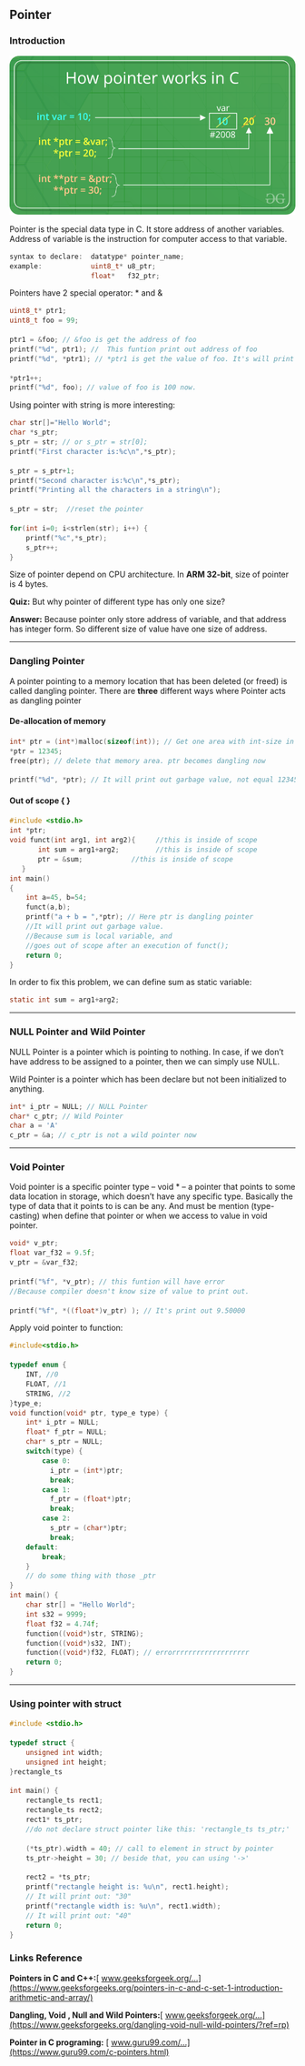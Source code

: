 ## Pointer

### Introduction

<img src="./assets/images/2_1.png" style="zoom: 67%;" />

Pointer is the special data type in C. It store address of another variables.  Address of variable is the instruction for computer access to that variable. 

```c
syntax to declare:  datatype* pointer_name;
example:            uint8_t* u8_ptr;
					float*   f32_ptr;
```

Pointers have 2 special operator: * and &

```c
uint8_t* ptr1;
uint8_t foo = 99;

ptr1 = &foo; // &foo is get the address of foo
printf("%d", ptr1); //  This funtion print out address of foo
printf("%d", *ptr1); // *ptr1 is get the value of foo. It's will print out "99"

*ptr1++;
printf("%d", foo); // value of foo is 100 now.
```

Using pointer with string is more interesting:

```c
char str[]="Hello World";
char *s_ptr;
s_ptr = str; // or s_ptr = str[0];
printf("First character is:%c\n",*s_ptr);

s_ptr = s_ptr+1;
printf("Second character is:%c\n",*s_ptr);
printf("Printing all the characters in a string\n");

s_ptr = str;  //reset the pointer

for(int i=0; i<strlen(str); i++) {
	printf("%c",*s_ptr);
	s_ptr++;
}
```

Size of pointer depend on CPU architecture. In **ARM 32-bit**, size of pointer is 4 bytes. 

**Quiz:** But why pointer of different type has only one size?

**Answer:** Because pointer only store address of variable, and that address has integer form. So different size of value have one size of address. 

---

### Dangling Pointer

A pointer pointing to a memory location that has been deleted (or freed) is called dangling pointer. There are **three** different ways where Pointer acts as dangling pointer

#### De-allocation of memory

```c
int* ptr = (int*)malloc(sizeof(int)); // Get one area with int-size in heap memory. 									//And save that address to ptr
*ptr = 12345;
free(ptr); // delete that memory area. ptr becomes dangling now

printf("%d", *ptr); // It will print out garbage value, not equal 12345.

```

#### Out of scope { }

```c
#include <stdio.h>
int *ptr;
void funct(int arg1, int arg2){     //this is inside of scope
       int sum = arg1+arg2;         //this is inside of scope
       ptr = &sum;            //this is inside of scope
   } 
int main()
{
    int a=45, b=54;
    funct(a,b);
    printf("a + b = ",*ptr); // Here ptr is dangling pointer
    //It will print out garbage value.
    //Because sum is local variable, and 
    //goes out of scope after an execution of funct();
    return 0;
}
```

In order to fix this problem, we can define sum as static variable: 

```c
static int sum = arg1+arg2;
```

---

### NULL Pointer and Wild Pointer

NULL Pointer is a pointer which is pointing to nothing. In case, if we don’t have address to be assigned to a pointer, then we can simply use NULL.

Wild Pointer is a pointer which has been declare but not been initialized to anything.

```c
int* i_ptr = NULL; // NULL Pointer
char* c_ptr; // Wild Pointer
char a = 'A'
c_ptr = &a; // c_ptr is not a wild pointer now
```

---

### Void Pointer

Void pointer is a specific pointer type – void * – a pointer that points to some data location in storage, which doesn’t have any specific type. Basically the type of data that it points to is can be any. And must be mention (type-casting) when define that pointer or when we access to value in void pointer. 

```c
void* v_ptr;
float var_f32 = 9.5f;
v_ptr = &var_f32;

printf("%f", *v_ptr); // this funtion will have error
//Because compiler doesn't know size of value to print out.

printf("%f", *((float*)v_ptr) ); // It's print out 9.50000
```

Apply void pointer to function:

```c
#include<stdio.h>

typedef enum {
    INT, //0
    FLOAT, //1
    STRING, //2
}type_e;
void function(void* ptr, type_e type) {
    int* i_ptr = NULL;
    float* f_ptr = NULL;
    char* s_ptr = NULL;
    switch(type) {
        case 0:
          i_ptr = (int*)ptr;
          break;
        case 1:
          f_ptr = (float*)ptr;
          break;
        case 2:
          s_ptr = (char*)ptr;
          break;
    default:
        break;
    }
    // do some thing with those _ptr
}
int main() {
    char str[] = "Hello World";
	int s32 = 9999;
	float f32 = 4.74f;
    function((void*)str, STRING);
    function((void*)s32, INT);
    function((void*)f32, FLOAT); // errorrrrrrrrrrrrrrrrrrr
    return 0;
}
```

---

### Using pointer with struct

```c
#include <stdio.h>

typedef struct {
	unsigned int width;
    unsigned int height;
}rectangle_ts
    
int main() {
    rectangle_ts rect1;
    rectangle_ts rect2;
    rect1* ts_ptr; 
    //do not declare struct pointer like this: 'rectangle_ts ts_ptr;'
    
    (*ts_ptr).width = 40; // call to element in struct by pointer
    ts_ptr->height = 30; // beside that, you can using '->'
    
    rect2 = *ts_ptr;
    printf("rectangle height is: %u\n", rect1.height);
    // It will print out: "30"
    printf("rectangle width is: %u\n", rect1.width);
    // It will print out: "40"
    return 0;
}
```

### Links Reference

**Pointers in C and C++:**[ www.geeksforgeek.org/...](https://www.geeksforgeeks.org/pointers-in-c-and-c-set-1-introduction-arithmetic-and-array/)

**Dangling, Void , Null and Wild Pointers:**[ www.geeksforgeek.org/...](https://www.geeksforgeeks.org/dangling-void-null-wild-pointers/?ref=rp)

**Pointer in C programing:** [ www.guru99.com/...](https://www.guru99.com/c-pointers.html)